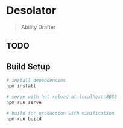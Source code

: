 # Desolator

> Ability Drafter

## TODO

## Build Setup

``` bash
# install dependencies
npm install

# serve with hot reload at localhost:8080
npm run serve

# build for production with minification
npm run build
```